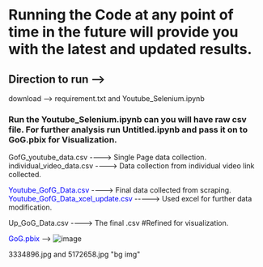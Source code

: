# Running the Code at any point of time in the future will provide you with the latest and updated results.
## Direction to run -->
download --> requirement.txt and Youtube_Selenium.ipynb

### Run the Youtube_Selenium.ipynb can you will have raw csv file. For further analysis run Untitled.ipynb and pass it on to GoG.pbix for Visualization.

GofG_youtube_data.csv ----> Single Page data collection.<br>
individual_video_data.csv ----> Data collection from individual video link collected.<br>

<font color='blue'>Youtube_GofG_Data.csv</font> ----> Final data collected from scraping.<br>
<font color='blue'>Youtube_GofG_Data_xcel_update.csv</font> -----> Used excel for further data modification.<br>

Up_GoG_Data.csv ----> The final .csv #Refined for visualization.

<font color='blue'>GoG.pbix</font> -->
![image](https://github.com/user-attachments/assets/e7324271-2f37-49b7-847d-248c1b6e9088)

3334896.jpg and 5172658.jpg "bg img"
